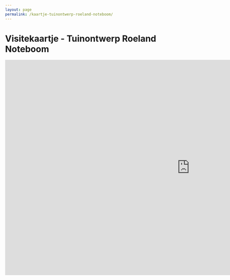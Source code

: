 ```yaml
---
layout: page
permalink: /kaartje-tuinontwerp-roeland-noteboom/
---
```


<h1 class="page-title">Visitekaartje - Tuinontwerp Roeland Noteboom</h1>

<iframe src="https://docs.google.com/forms/d/e/1FAIpQLSd9gSr2Zt3ZuPl_coXoPE6Ssi-nSZvbKQKP9m1-Tj9JX8DsTw/viewform?embedded=true" width="1200" height="700" frameborder="0" marginheight="0" marginwidth="0">Bezig met laden...</iframe>
